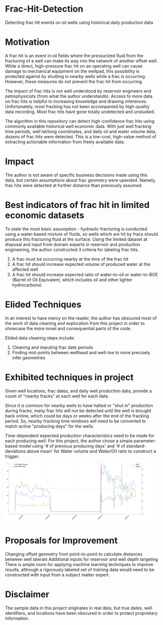 # Frac-Hit-Detection
Detecting frac hit events on oil wells using historical daily production data


# Motivation
A frac hit is an event in oil fields where the pressurized fluid from the fracturing of a well can make its way into the network of another offset well. While a direct, high-pressure frac hit on an operating well can cause damage to mechanical equipment on the wellpad, this possibility is protected against by shutting in nearby wells while a frac is occurring. However, these measures do not prevent the frac hit from occurring.

The impact of frac hits is not well understood by reservoir engineers and petrophysicists (from what the author understands). Access to more data on frac hits is helpful to increasing knowledge and drawing inferences. Unfortunately, most fracking has not been accompanied by high-quality data recording. Most frac hits have gone totally undetected and unstudied.

The algorithm in this repository can detect high-confidence frac hits using commonly available historical well economic data. With just well fracking time periods, well lat/long coordinates, and daily oil and water volume data, dozens of frac hits were detected. This is a low-cost, high-value method of extracting actionable information from freely available data.

# Impact
The author is not aware of specific business decisions made using this data, but certain assumptions about frac geometry were upended. Namely, frac hits were detected at further distance than previously assumed.

# Best indicators of frac hit in limited economic datasets
To state the most basic assumption - hydraulic fracturing is conducted using a water-based mixture of fluids, so wells which are hit by fracs should produce this fracturing fluid at the surface. Using the limited dataset at disposal and input from domain experts in reservoir and production engineering, the author constructed 3 criteria for labeling frac hits.
1. A frac must be occurring nearby at the time of the frac hit
2. A frac hit should increase expected volume of produced water at the affected well
3. A frac hit should increase expected ratio of water-to-oil or water-to-BOE (Barrel of Oil Equivalent, which includes oil and other lighter hydrocarbons)

# Elided Techniques
In an interest to have mercy on the reader, the author has obscured most of the work of data cleaning and exploration from this project in order to showcase the more novel and consequential parts of the code.

Elided data cleaning steps include:
1. Cleaning and imputing frac date periods
2. Finding mid-points between wellhead and well-toe to more precisely infer geometries

# Exhibited techniques in project
Given well locations, frac dates, and daily well production data, provide a count of "nearby fracks" at each well for each date.

Since it is common for nearby wells to have halted or "shut in" production during fracks, many frac hits will not be detected until the well is brought back online, which could be days or weeks after the end of the fracking period. So, nearby fracking time windows will need to be converted to match active "producing days" for the wells.

Time-dependent expected production characteristics need to be made for each producing well. For this project, the author chose a simple parameter-based model using '# of previous producing days' and '# of standard-deviations above mean' for Water volume and Water/Oil ratio to construct a trigger.

![An example frac hit](https://github.com/kialburg/Frac-Hit-Detection/blob/main/frac%20hit%20plots/4.png)

# Proposals for Improvement
Changing offset geometry from point-to-point to calculate distances between well laterals
Additional inputs for reservoir and well depth targeting
There is ample room for applying machine learning techniques to improve results, although a rigorously labeled set of training data would need to be constructed with input from a subject matter expert.

# Disclaimer
The sample data in this project originates in real data, but true dates, well identifiers, and locations have been obscured in order to protect proprietary information.
